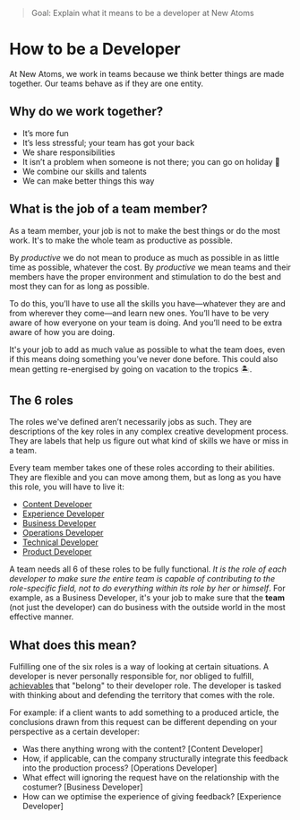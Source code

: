 > Goal: Explain what it means to be a developer at New Atoms

# How to be a Developer

At New Atoms, we work in teams because we think better things are made together. Our teams behave as if they are one entity.

## Why do we work together?

* It’s more fun
* It’s less stressful; your team has got your back
* We share responsibilities
* It isn’t a problem when someone is not there; you can go on holiday 🍹
* We combine our skills and talents
* We can make better things this way

## What is the job of a team member?

As a team member, your job is not to make the best things or do the most work. It's to make the whole team as productive as possible.

By *productive* we do not mean to produce as much as possible in as little time as possible, whatever the cost. By *productive* we mean teams and their members have the proper environment and stimulation to do the best and most they can for as long as possible.

To do this, you’ll have to use all the skills you have—whatever they are and from wherever they come—and learn new ones. You’ll have to be very aware of how everyone on your team is doing. And you’ll need to be extra aware of how you are doing.

It's your job to add as much value as possible to what the team does, even if this means doing something you’ve never done before. This could also mean getting re-energised by going on vacation to the tropics 🏝.

## The 6 roles

The roles we've defined aren’t necessarily jobs as such. They are descriptions of the key roles in any complex creative development process. They are labels that help us figure out what kind of skills we have or miss in a team.

Every team member takes one of these roles according to their abilities. They are flexible and you can move among them, but as long as you have this role, you will have to live it:

* [Content Developer](https://github.com/newatoms/newatoms/blob/gh-pages/internal/jobs/content.md)
* [Experience Developer](https://github.com/newatoms/newatoms/blob/gh-pages/internal/jobs/experience.md)
* [Business Developer](https://github.com/newatoms/newatoms/blob/gh-pages/internal/jobs/business.md)
* [Operations Developer](https://github.com/newatoms/newatoms/blob/gh-pages/internal/jobs/operations.md)
* [Technical Developer](https://github.com/newatoms/newatoms/blob/gh-pages/internal/jobs/technical.md)
* [Product Developer](https://github.com/newatoms/newatoms/blob/gh-pages/internal/jobs/product.md)

A team needs all 6 of these roles to be fully functional. *It is the role of each developer to make sure the entire team is capable of contributing to the role-specific field, not to do everything within its role by her or himself*. For example, as a Business Developer, it's your job to make sure that the **team** (not just the developer) can do business with the outside world in the most effective manner. 

## What does this mean?

Fulfilling one of the six roles is a way of looking at certain situations. A developer is never personally responsible for, nor obliged to fulfill, [achievables](../glossary/achievable.md) that "belong" to their developer role. The developer is tasked with thinking about and defending the territory that comes with the role.

For example: if a client wants to add something to a produced article, the conclusions drawn from this request can be different depending on your perspective as a certain developer:
* Was there anything wrong with the content? [Content Developer]
* How, if applicable, can the company structurally integrate this feedback into the production process? [Operations Developer]
* What effect will ignoring the request have on the relationship with the costumer? [Business Developer]
* How can we optimise the experience of giving feedback? [Experience Developer]

